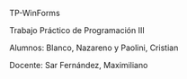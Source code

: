 TP-WinForms

Trabajo Práctico de Programación III

Alumnos: Blanco, Nazareno y Paolini, Cristian

Docente: Sar Fernández, Maximiliano
